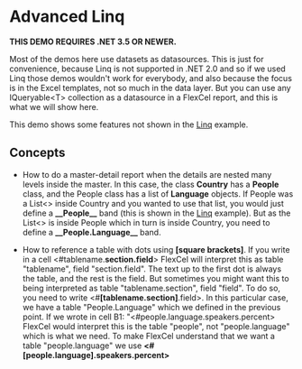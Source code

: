 # Advanced Linq

**THIS DEMO REQUIRES .NET 3.5 OR NEWER.**

Most of the demos here use datasets as datasources. This is just for
convenience, because Linq is not supported in .NET 2.0 and so if we used
Linq those demos wouldn\'t work for everybody, and also because the
focus is in the Excel templates, not so much in the data layer. But you
can use any IQueryable\<T\> collection as a datasource in a FlexCel
report, and this is what we will show here.

This demo shows some features not shown in the [Linq](https://download.tmssoftware.com/flexcel/doc/net/samples/csharp/netframework/reports/linq/index.html) example.

## Concepts

- How to do a master-detail report when the details are nested many
  levels inside the master. In this case, the class **Country** has
  a **People** class, and the People class has a list of
  **Language** objects. If People was a List\<\> inside Country and
  you wanted to use that list, you would just define a
  **\_\_People\_\_** band (this is shown in the [Linq](https://download.tmssoftware.com/flexcel/doc/net/samples/csharp/netframework/reports/linq/index.html) example). But
  as the List\<\> is inside People which in turn is inside Country,
  you need to define a **\_\_People.Language\_\_** band.

- How to reference a table with dots using **\[square brackets\]**. If
  you write in a cell \<\#tablename.**section.field**\> FlexCel will
  interpret this as table "tablename", field "section.field". The
  text up to the first dot is always the table, and the rest is the
  field. But sometimes you might want this to being interpreted as
  table "tablename.section", field "field". To do so, you need to
  write \<\#**\[tablename.section\]**.field\>. In this particular
  case, we have a table \"People.Language\" which we defined in the
  previous point. If we wrote in cell B1:
  \"\<\#people.language.speakers.percent\> FlexCel would interpret
  this is the table \"people\", not \"people.language\" which is
  what we need. To make FlexCel understand that we want a table
  \"people.language\" we use
  **\<\#\[people.language\].speakers.percent\>**
